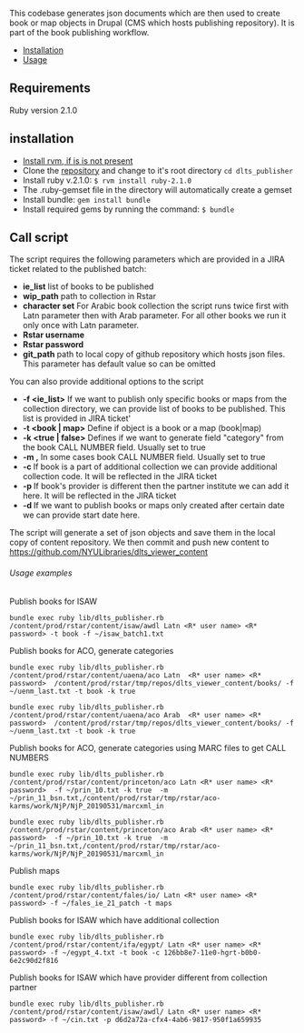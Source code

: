 This codebase generates json documents which are then used to create book or map objects in Drupal (CMS which hosts publishing repository).
It is part of the book publishing workflow.
* [Installation](#script-setup)
* [Usage ](#calling-the-script-directly)

## Requirements
Ruby version 2.1.0

## installation
* [Install rvm, if is is not present](https://rvm.io/rvm/install)
*  Clone the [repository](https://github.com/ekate/dlts_publisher) and change to it's root directory `cd dlts_publisher`
* Install ruby v.2.1.0:
   `$ rvm install ruby-2.1.0`
* The .ruby-gemset file in the directory will automatically create a gemset
* Install bundle: `gem install bundle`
* Install required gems by running the command: `$ bundle`

## Call script  

The script requires the following parameters which are provided in a JIRA ticket related to the published batch: 

* **ie_list** list of books to be published
* **wip_path** path to collection in Rstar 
* **character set** For Arabic book collection the script runs twice first with Latn parameter then with Arab parameter. 
For all other books we run it only once with Latn parameter.
* **Rstar username** 
* **Rstar password** 
* **git_path** path to local copy of github repository which hosts json files. This parameter has default value so can be omitted

You can also provide additional options to the script

* **-f <ie_list>** If we want to publish only specific books or maps from the collection directory, we can provide list of books to 
be published. This list is provided in JIRA ticket' 
* **-t <book | map>** Define if object is a book or a map (book|map)
* **-k <true | false>** Defines if we want to generate field "category" from the book CALL NUMBER field. Usually set to true
* **-m <file which maps MARC files to book_id>,<path to MARC files directory>** In some cases book CALL NUMBER field. Usually set to true
* **-c <collection UID>** If book is a part of additional collection we can provide additional collection code. It will be reflected
in the JIRA ticket
* **-p <provider UID>** If book's provider is different then the partner institute we can add it here. It will be reflected in the JIRA ticket
* **-d <start date>** If we want to publish books or maps only created after certain date we can provide start date here.

     
The script will generate a set of json objects and save them in the local copy of content repository. We then commit and push new content 
to https://github.com/NYULibraries/dlts_viewer_content

###### Usage examples

 Publish books for ISAW
 
 `bundle exec ruby lib/dlts_publisher.rb /content/prod/rstar/content/isaw/awdl Latn <R* user name> <R* password> -t book -f ~/isaw_batch1.txt `

 Publish books for ACO, generate categories
 
 `bundle exec ruby lib/dlts_publisher.rb /content/prod/rstar/content/uaena/aco Latn  <R* user name> <R* password>  /content/prod/rstar/tmp/repos/dlts_viewer_content/books/ -f ~/uenm_last.txt -t book -k true`
 
 `bundle exec ruby lib/dlts_publisher.rb /content/prod/rstar/content/uaena/aco Arab  <R* user name> <R* password>  /content/prod/rstar/tmp/repos/dlts_viewer_content/books/ -f ~/uenm_last.txt -t book -k true`

 Publish books for ACO, generate categories using MARC files to get CALL NUMBERS
 
 `bundle exec ruby lib/dlts_publisher.rb /content/prod/rstar/content/princeton/aco Latn <R* user name> <R* password>  -f ~/prin_10.txt -k true  -m ~/prin_11_bsn.txt,/content/prod/rstar/tmp/rstar/aco-karms/work/NjP/NjP_20190531/marcxml_in`
 
 `bundle exec ruby lib/dlts_publisher.rb /content/prod/rstar/content/princeton/aco Arab <R* user name> <R* password>  -f ~/prin_10.txt -k true  -m ~/prin_11_bsn.txt,/content/prod/rstar/tmp/rstar/aco-karms/work/NjP/NjP_20190531/marcxml_in`

 Publish maps
 
 `bundle exec ruby lib/dlts_publisher.rb /content/prod/rstar/content/fales/io/ Latn <R* user name> <R* password> -f ~/fales_ie_21_patch -t maps`
 
 Publish books for ISAW which have additional collection 
 
 `bundle exec ruby lib/dlts_publisher.rb /content/prod/rstar/content/ifa/egypt/ Latn <R* user name> <R* password> -f ~/egypt_4.txt -t book -c 126bb8e7-11e0-hgrt-b0b0-6e2c90d2f816` 
 
 Publish books for ISAW which have provider different from collection partner
 
 `bundle exec ruby lib/dlts_publisher.rb /content/prod/rstar/content/isaw/awdl/ Latn <R* user name> <R* password> -f ~/cin.txt -p d6d2a72a-cfx4-4ab6-9817-950f1a659935`
 